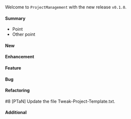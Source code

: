 Welcome to `ProjectManagement` with the new release `v0.1.0`.



#### Summary
* Point
* Other point



#### New



#### Enhancement



#### Feature



#### Bug



#### Refactoring
#8 [PTaN] Update the file Tweak-Project-Template.txt.



#### Additional



[//]: # (Issues which will be integrated in this release)
